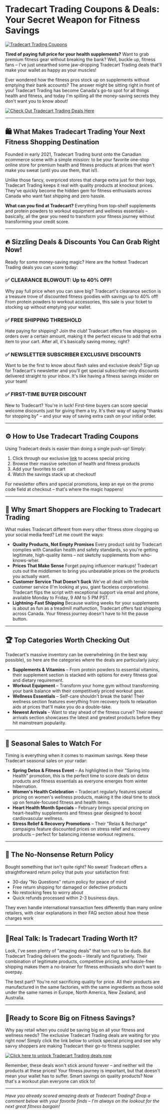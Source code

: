 # Tradecart Trading Coupons & Deals: Your Secret Weapon for Fitness Savings

[![Tradecart Trading Coupons](https://res.cloudinary.com/dav29ivcg/image/upload/v1746423064/Tradecart_Trading_Coupons_l0fgko.png)](https://shareasale.com/r.cfm?b=2555109&u=2799201&m=154768&urllink=&afftrack=)

**Tired of paying full price for your health supplements?** Want to grab premium fitness gear without breaking the bank? Well, buckle up, fitness fans – I've just unearthed some jaw-dropping Tradecart Trading deals that'll make your wallet as happy as your muscles!

Ever wondered how the fitness pros stock up on supplements without emptying their bank accounts? The answer might be sitting right in front of you! Tradecart Trading has become Canada's go-to spot for all things health and fitness, and today I'm spilling all the money-saving secrets they don't want you to know about!

[![Check Out Tradecart Trading Deals Here](https://res.cloudinary.com/dav29ivcg/image/upload/v1746423257/Check_Out_Tradecart_Trading_Deals_Here_ytitxx.png)](https://shareasale.com/r.cfm?b=2555109&u=2799201&m=154768&urllink=&afftrack=)

---

## 🛍️ What Makes Tradecart Trading Your Next Fitness Shopping Destination

Founded in early 2021, Tradecart Trading burst onto the Canadian ecommerce scene with a simple mission: to be your favorite one-stop online store for premium health and fitness products at prices that won't make you sweat (until you use them, that is!).

Unlike those fancy, overpriced stores that charge extra just for their logo, Tradecart Trading keeps it real with quality products at knockout prices. They've quickly become the hidden gem for fitness enthusiasts across Canada who want fast shipping and zero hassle.

**What can you find at Tradecart?** Everything from top-shelf supplements and protein powders to workout equipment and wellness essentials – basically, all the gear you need to transform your fitness journey without transforming your credit score.

---

## 🔥 Sizzling Deals & Discounts You Can Grab Right Now!

Ready for some money-saving magic? Here are the hottest Tradecart Trading deals you can score today:

### ✅ CLEARANCE BLOWOUT: Up to 40% OFF!
Why pay full price when you can save big? Tradecart's clearance section is a treasure trove of discounted fitness goodies with savings up to 40% off! From protein powders to workout accessories, this sale is your ticket to stocking up without emptying your wallet.

### ✅ FREE SHIPPING THRESHOLD
Hate paying for shipping? Join the club! Tradecart offers free shipping on orders over a certain amount, making it the perfect excuse to add that extra item to your cart. After all, it's basically saving money, right?

### ✅ NEWSLETTER SUBSCRIBER EXCLUSIVE DISCOUNTS
Want to be the first to know about flash sales and exclusive deals? Sign up for Tradecart's newsletter and you'll get special subscriber-only discounts delivered straight to your inbox. It's like having a fitness savings insider on your team!

### ✅ FIRST-TIME BUYER DISCOUNT
New to Tradecart? You're in luck! First-time buyers can score special welcome discounts just for giving them a try. It's their way of saying "thanks for stopping by" – and your way of saving extra cash on your initial order.

---

## ⚙️ How to Use Tradecart Trading Coupons

Using Tradecart deals is easier than doing a single push-up! Simply:

1. Click through our exclusive [link](https://shareasale.com/r.cfm?b=2555109&u=2799201&m=154768&urllink=&afftrack=) to access special pricing
2. Browse their massive selection of health and fitness products
3. Add your favorites to cart
4. Watch the savings stack up at checkout!

For newsletter offers and special promotions, keep an eye on the promo code field at checkout – that's where the magic happens!

---

## 💎 Why Smart Shoppers are Flocking to Tradecart Trading

What makes Tradecart different from every other fitness store clogging up your social media feed? Let me count the ways:

- **Quality Products, Not Empty Promises** Every product sold by Tradecart complies with Canadian health and safety standards, so you're getting legitimate, high-quality items – not sketchy supplements from who-knows-wher.  
- **Prices That Make Sense** Forget paying influencer markups! Tradecart cuts out the middlemen to bring you unbeatable prices on the products you actually want.  
- **Customer Service That Doesn't Suck** We've all dealt with terrible customer service (I'm looking at you, giant faceless corporations). Tradecart flips the script with exceptional support via email and phone, available Monday to Friday, 9 AM to 5 PM PST.  
- **Lightning-Fast Shipping** Because waiting weeks for your supplements is about as fun as a treadmill malfunction, Tradecart offers fast shipping across Canada. Your fitness journey doesn't have to hit the pause button.  

---

## 🏆 Top Categories Worth Checking Out

Tradecart's massive inventory can be overwhelming (in the best way possible), so here are the categories where the deals are particularly juicy:

- **Supplements & Vitamins** – From protein powders to essential vitamins, their supplement section is stacked with options for every fitness goal and dietary requirement. 
- **Workout Equipment** – Transform your home gym without transforming your bank balance with their competitively priced workout gear.  
- **Wellness Essentials** – Self-care shouldn't break the bank! Their wellness section features everything from recovery tools to relaxation aids at prices that'll make you do a double-take. 
- **Newest Arrivals** – Want to stay ahead of the fitness curve? Their newest arrivals section showcases the latest and greatest products before they hit mainstream popularity.  

---

## 📅 Seasonal Sales to Watch For

Timing is everything when it comes to maximum savings. Keep these Tradecart seasonal sales on your radar:

- **Spring Detox & Fitness Event** – As highlighted in their "Spring Into Health" promotion, this is the perfect time to score deals on detox products and fitness essentials as everyone emerges from winter hibernation.  
- **Women's Health Celebration** – Tradecart regularly features special pricing on women's wellness products, making it the ideal time to stock up on female-focused fitness and health items.  
- **Heart Health Month Specials** – February brings special pricing on heart-healthy supplements and fitness gear designed to boost cardiovascular wellness.  
- **Stress Relief & Recovery Promotions** – Their "Relax & Recharge" campaigns feature discounted prices on stress relief and recovery products – perfect for balancing intense workout regimens.  

---

## 🔄 The No-Nonsense Return Policy

Bought something that isn't quite right? No sweat! Tradecart offers a straightforward return policy that puts your satisfaction first:

- 30-day "No Questions" return policy for peace of mind  
- Free return shipping for damaged or defective products  
- No restocking fees to worry about  
- Quick refunds processed within 2-3 business days.

They even handle international transaction fees differently than many online retailers, with clear explanations in their FAQ section about how these charges work

---

## 🎯Real Talk: Is Tradecart Trading Worth It?

Look, I've seen plenty of "amazing deals" that turn out to be duds. But Tradecart Trading delivers the goods – literally and figuratively. Their combination of legitimate products, competitive pricing, and hassle-free shipping makes them a no-brainer for fitness enthusiasts who don't want to overpay.

The best part? You're not sacrificing quality for price. All their products are manufactured in the same factories, with the same ingredients as those sold under the same names in Europe, North America, New Zealand, and Australia.

---

## 🚀Ready to Score Big on Fitness Savings?

Why pay retail when you could be saving big on all your fitness and wellness needs? The exclusive Tradecart Trading deals are waiting for you right now! Simply click the link below to unlock special pricing and see why savvy shoppers are making Tradecart their go-to fitness supplier.

[![Click here to unlock Tradecart Trading deals now](https://res.cloudinary.com/dav29ivcg/image/upload/v1746423257/Click_here_to_unlock_Tradecart_Trading_deals_now_ky2oph.png)](https://shareasale.com/r.cfm?b=2555109&u=2799201&m=154768&urllink=&afftrack=)

Remember, these deals won't stick around forever – and neither will the products at these prices! Your fitness journey is important, but that doesn't mean your wallet has to suffer. Smart savings on quality products? Now that's a workout plan everyone can stick to!

---

*Have you already scored amazing deals at Tradecart Trading? Drop a comment below with your favorite finds – I'm always on the lookout for the next great fitness bargain!*

